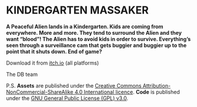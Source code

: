 # KINDERGARTEN MASSAKER


**A	Peaceful Alien lands in a Kindergarten.
Kids are coming from everywhere. More and more. They tend to surround the Alien and they want “blood”!
The Alien has to avoid kids in order to survive.
Everything’s seen through a surveillance cam that gets buggier and buggier up to the point that it shuts down.
End of game?**

Download it from [itch.io](https://domestique-baston.itch.io/kindergarten-massaker) (all platforms)

The DB team

P.S. **Assets** are published under the [Creative Commons Attribution-NonCommercial-ShareAlike 4.0 International licence](https://creativecommons.org/licenses/by-nc-sa/4.0/). **Code** is published under the [GNU General Public License (GPL) v3.0](https://www.gnu.org/licenses/gpl-3.0.en.html).
